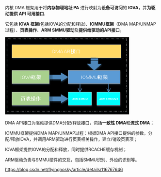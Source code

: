 
内核 DMA 框架用于将**内存物理地址 PA** 进行映射为**设备可访问**的 **IOVA**，并**为驱动提供 API 可用接口**.

它包括 **IOVA 框架**(包括IOVA的分配和释放)、**IOMMU框架**（DMA MAP/UNMAP过程）、**页表操作**、**ARM SMMU驱动**及**提供给驱动的API接口**。

![2022-08-14-00-20-29.png](./images/2022-08-14-00-20-29.png)

DMA API接口为驱动提供DMA分配/释放接口，包括**一致性 DMA**和**流式 DMA**；

IOMMU框架提供DMA MAP/UNMAP过程：根据DMA API接口提供的参数，分配/释放IOVA，并调用ARM驱动进行页表相关操作，建立/销毁页表项； 

IOVA框架提供IOVA的分配和释放，同时提供RCACHE缓存机制； 

ARM驱动负责与SMMU硬件的交互，包括SMMU识别、外设的识别等。


https://blog.csdn.net/flyingnosky/article/details/116767646